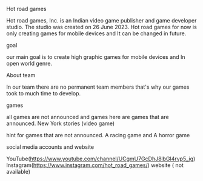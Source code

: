 Hot road games

Hot road games, Inc. is an Indian video game publisher and game developer studio. The studio was created on 26 June 2023. Hot road games for now is only creating games for mobile devices and It can be changed in future.

goal

our main goal is to create high graphic games for mobile devices and In open world genre.

About team

In our team there are no permanent team members that's why our games took to much time to develop.

games

all games are not announced and games here are games that are announced.
New York stories (video game)

hint for games that are not announced. A racing game and A horror game

social media accounts and website

YouTube(https://www.youtube.com/channel/UCgmU7GcDhJ8lbGl4rvp5_ig)
Instagram(https://www.instagram.com/hot_road_games/)
website ( not available)
